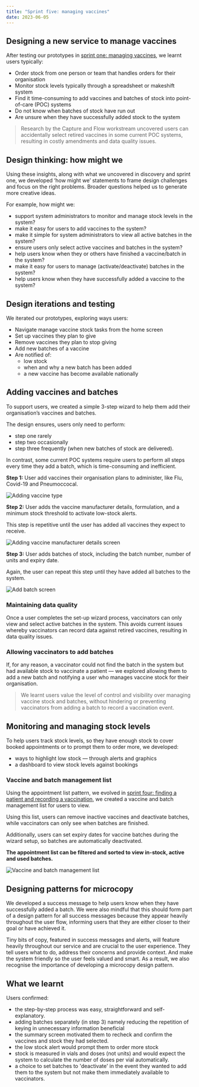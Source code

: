 ```yaml
---
title: "Sprint five: managing vaccines"
date: 2023-06-05
---
```


## Designing a new service to manage vaccines

After testing our prototypes in [sprint one: managing vaccines](/record-a-vaccination/2023/04/sprint-one-managing-vaccines/), we learnt users typically:

- Order stock from one person or team that handles orders for their organisation
- Monitor stock levels typically through a spreadsheet or makeshift system
- Find it time-consuming to add vaccines and batches of stock into point-of-care (POC) systems
- Do not know when batches of stock have run out
- Are unsure when they have successfully added stock to the system

> Research by the Capture and Flow workstream uncovered users can accidentally select retired vaccines in some current POC systems, resulting in costly amendments and data quality issues.

## Design thinking: how might we

Using these insights, along with what we uncovered in discovery and sprint one, we developed ‘how might we’ statements to frame design challenges and focus on the right problems. Broader questions helped us to generate more creative ideas.

For example, how might we:

- support system administrators to monitor and manage stock levels in the system?
- make it easy for users to add vaccines to the system?
- make it simple for system administrators to view all active batches in the system?
- ensure users only select active vaccines and batches in the system?
- help users know when they or others have finished a vaccine/batch in the system?
- make it easy for users to manage (activate/deactivate) batches in the system?
- help users know when they have successfully added a vaccine to the system?

## Design iterations and testing

We iterated our prototypes, exploring ways users:

- Navigate manage vaccine stock tasks from the home screen
- Set up vaccines they plan to give
- Remove vaccines they plan to stop giving
- Add new batches of a vaccine
- Are notified of:
  - low stock
  - when and why a new batch has been added
  - a new vaccine has become available nationally

## Adding vaccines and batches

To support users, we created a simple 3-step wizard to help them add their organisation’s vaccines and batches.

The design ensures, users only need to perform:

- step one rarely
- step two occasionally
- step three frequently (when new batches of stock are delivered).

In contrast, some current POC systems require users to perform all steps every time they add a batch, which is time-consuming and inefficient.

**Step 1:** User add vaccines their organisation plans to administer, like Flu, Covid-19 and Pneumoccocal.

![Adding vaccine type](n6b619rif2940ai31chnvvubj2yn.png)

**Step 2:** User adds the vaccine manufacturer details, formulation, and a minimum stock threshold to activate low-stock alerts.

This step is repetitive until the user has added all vaccines they expect to receive.

![Adding vaccine manufacturer details screen](gocy3hdb4xwrw1l6s7ykmdgfg73w.png)

**Step 3:** User adds batches of stock, including the batch number, number of units and expiry date.

Again, the user can repeat this step until they have added all batches to the system.

![Add batch screen](ajv8l4dii61ag0ehppb143agdoc3.png)

### Maintaining data quality

Once a user completes the set-up wizard process, vaccinators can only view and select active batches in the system. This avoids current issues whereby vaccinators can record data against retired vaccines, resulting in data quality issues.

### Allowing vaccinators to add batches

If, for any reason, a vaccinator could not find the batch in the system but had available stock to vaccinate a patient — we explored allowing them to add a new batch and notifying a user who manages vaccine stock for their organisation.

> We learnt users value the level of control and visibility over managing vaccine stock and batches, without hindering or preventing vaccinators from adding a batch to record a vaccination event.

## Monitoring and managing stock levels

To help users track stock levels, so they have enough stock to cover booked appointments or to prompt them to order more, we developed:

- ways to highlight low stock — through alerts and graphics
- a dashboard to view stock levels against bookings

### Vaccine and batch management list

Using the appointment list pattern, we evolved in [sprint four: finding a patient and recording a vaccination](/record-a-vaccination/2023/05/sprint-4-finding-patients-recording-vaccinations), we created a vaccine and batch management list for users to view.

Using this list, users can remove inactive vaccines and deactivate batches, while vaccinators can only see when batches are finished.

Additionally, users can set expiry dates for vaccine batches during the wizard setup, so batches are automatically deactivated.

**The appointment list can be filtered and sorted to view in-stock, active and used batches.**

![Vaccine and batch management list](0gsqn3mh5hainkv3h8tk7eo47kx7.png)

## Designing patterns for microcopy

We developed a success message to help users know when they have successfully added a batch. We were also mindful that this should form part of a design pattern for all success messages because they appear heavily throughout the user flow, informing users that they are either closer to their goal or have achieved it.

Tiny bits of copy, featured in success messages and alerts, will feature heavily throughout our service and are crucial to the user experience. They tell users what to do, address their concerns and provide context. And make the system friendly so the user feels valued and smart. As a result, we also recognise the importance of developing a microcopy design pattern.

## What we learnt

Users confirmed:

- the step-by-step process was easy, straightforward and self-explanatory.
- adding batches separately (in step 3) namely reducing the repetition of keying in unnecessary information beneficial
- the summary screen motivated them to recheck and confirm the vaccines and stock they had selected.
- the low stock alert would prompt them to order more stock
- stock is measured in vials and doses (not units) and would expect the system to calculate the number of doses per vial automatically.
- a choice to set batches to 'deactivate' in the event they wanted to add them to the system but not make them immediately available to vaccinators.
